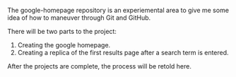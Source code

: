 The google-homepage repository is an experiemental area to give me some idea of how to maneuver through Git and GitHub. 

There will be two parts to the project:
  1. Creating the google homepage.
  2. Creating a replica of the first results page after a search term is entered. 

After the projects are complete, the process will be retold here. 
